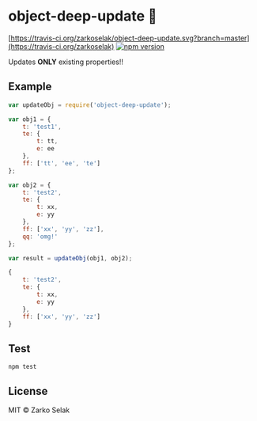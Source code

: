 # object-deep-update :raised_hands:
[https://travis-ci.org/zarkoselak/object-deep-update.svg?branch=master](https://travis-ci.org/zarkoselak) [![npm version](https://badge.fury.io/js/object-deep-update.svg)](https://badge.fury.io/js/object-deep-update)

Updates <b>ONLY</b> existing properties!!

## Example

```javascript
var updateObj = require('object-deep-update');

var obj1 = {
	t: 'test1',
	te: {
		t: tt,
		e: ee
	},
	ff: ['tt', 'ee', 'te']
};

var obj2 = {
	t: 'test2',
	te: {
		t: xx,
		e: yy
	},
	ff: ['xx', 'yy', 'zz'],
	qq: 'omg!'
};

var result = updateObj(obj1, obj2);

{
	t: 'test2',
	te: {
		t: xx,
		e: yy
	},
	ff: ['xx', 'yy', 'zz']
}
```

## Test

`npm test`

## License

MIT © Zarko Selak

